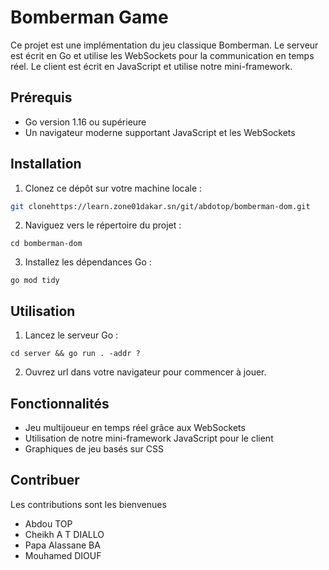 # Bomberman Game

Ce projet est une implémentation du jeu classique Bomberman. Le serveur est écrit en Go et utilise les WebSockets pour la communication en temps réel. Le client est écrit en JavaScript et utilise notre mini-framework.

## Prérequis

- Go version 1.16 ou supérieure
- Un navigateur moderne supportant JavaScript et les WebSockets

## Installation

1. Clonez ce dépôt sur votre machine locale :

```bash
git clonehttps://learn.zone01dakar.sn/git/abdotop/bomberman-dom.git
```

2. Naviguez vers le répertoire du projet :
```
cd bomberman-dom
```
3. Installez les dépendances Go :
```
go mod tidy
```

## Utilisation

1. Lancez le serveur Go :
```
cd server && go run . -addr ?
```

2. Ouvrez url dans votre navigateur pour commencer à jouer.

## Fonctionnalités

- Jeu multijoueur en temps réel grâce aux WebSockets
- Utilisation de notre mini-framework JavaScript pour le client
- Graphiques de jeu basés sur CSS


## Contribuer
Les contributions sont les bienvenues 

- Abdou TOP
- Cheikh A T DIALLO
- Papa Alassane BA
- Mouhamed DIOUF